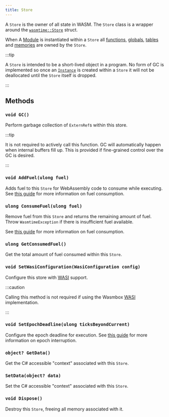 ```yaml
---
title: Store
---
```


A `Store` is the owner of all state in WASM. The `Store` class is a wrapper around the [`wasmtime::Store`](https://docs.rs/wasmtime/latest/wasmtime/struct.Store.html) struct.

When A [Module](./module.md) is instantiated within a `Store` all [functions](./function.md), [globals](./global.md), [tables](./table.md) and [memories](./memory.md) are owned by the `Store`.

:::tip

A `Store` is intended to be a short-lived object in a program. No form of GC is implemented so once an [`Instance`](./instance.md) is created within a `Store` it will not be deallocated until the `Store` itself is dropped.

:::

## Methods

### `void GC()`

Perform garbage collection of `ExternRef`s within this store.

:::tip

It is not required to actively call this function. GC will automatically happen when internal buffers fill up. This is provided if fine-grained control over the GC is desired.

:::

### `void AddFuel(ulong fuel)`

Adds fuel to this `Store` for WebAssembly code to consume while executing. See [this guide](../../../basics/fuelusage.md) for more information on fuel consumption.

### `ulong ConsumeFuel(ulong fuel)`

Remove fuel from this `Store` and returns the remaining amount of fuel. Throw `WasmtimeException` if there is insufficient fuel available.

See [this guide](../../../basics/fuelusage.md) for more information on fuel consumption.

### `ulong GetConsumedFuel()`

Get the total amount of fuel consumed within this `Store`.

### `void SetWasiConfiguration(WasiConfiguration config)`

Configure this store with [WASI](../../../getting_started/wasi_intro.md) support.

:::caution

Calling this method is not required if using the Wasmbox [WASI](../../../basics/wasi.md) implementation.

:::

### `void SetEpochDeadline(ulong ticksBeyondCurrent)`

Configure the epoch deadline for execution. See [this guide](../../../basics/epochinterruption.md) for more information on epoch interruption.

### `object? GetData()`

Get the C# accessible "context" associated with this `Store`.

### `SetData(object? data)`

Set the C# accessible "context" associated with this `Store`.

### `void Dispose()`

Destroy this `Store`, freeing all memory associated with it.